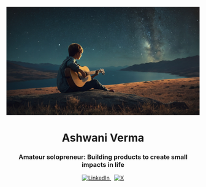 ![Alt text](https://github.com/ashwaniverma-github/ashwaniverma-github/blob/main/gitpro.jpg)

<div align="center">
  <h1><b>Ashwani Verma</b></h1>
  <h3>Amateur solopreneur: Building products to create small impacts in life</h3>

  <!-- LinkedIn and X icons with links -->
  <a href="https://www.linkedin.com/in/ashwani-verma-ba2659326/" target="_blank">
    <img src="https://cdn.jsdelivr.net/gh/devicons/devicon/icons/linkedin/linkedin-original.svg" alt="LinkedIn" width="40" height="40"/>
  </a>
  &nbsp; <!-- Space between icons -->
  <a href="https://twitter.com/ashwanivermax" target="_blank">
    <img src="https://cdn.jsdelivr.net/gh/devicons/devicon/icons/twitter/twitter-original.svg" alt="X" width="40" height="40"/>
  </a>
</div>
